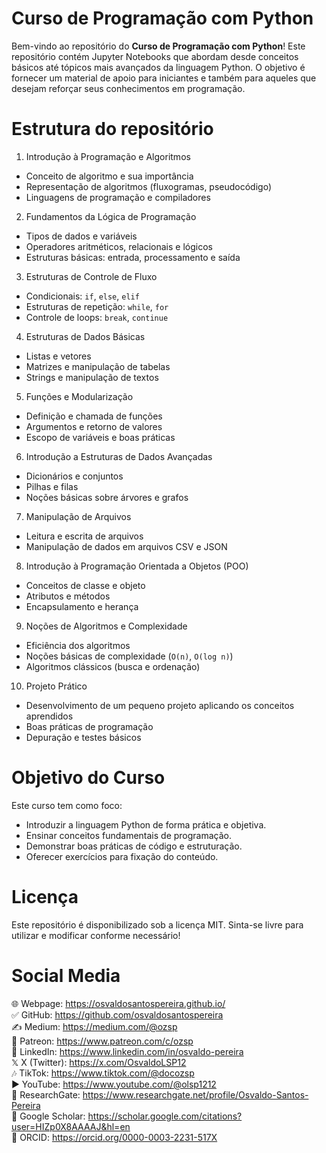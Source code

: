 # Curso de Programação com Python

Bem-vindo ao repositório do **Curso de Programação com Python**! Este repositório contém Jupyter Notebooks que abordam desde conceitos básicos até tópicos mais avançados da linguagem Python. O objetivo é fornecer um material de apoio para iniciantes e também para aqueles que desejam reforçar seus conhecimentos em programação.

# Estrutura do repositório
1. Introdução à Programação e Algoritmos
- Conceito de algoritmo e sua importância  
- Representação de algoritmos (fluxogramas, pseudocódigo)  
- Linguagens de programação e compiladores  
2. Fundamentos da Lógica de Programação
- Tipos de dados e variáveis  
- Operadores aritméticos, relacionais e lógicos  
- Estruturas básicas: entrada, processamento e saída  
3. Estruturas de Controle de Fluxo
- Condicionais: `if`, `else`, `elif`  
- Estruturas de repetição: `while`, `for`  
- Controle de loops: `break`, `continue`  
4. Estruturas de Dados Básicas
- Listas e vetores  
- Matrizes e manipulação de tabelas  
- Strings e manipulação de textos  
5. Funções e Modularização
- Definição e chamada de funções  
- Argumentos e retorno de valores  
- Escopo de variáveis e boas práticas  
6. Introdução a Estruturas de Dados Avançadas
- Dicionários e conjuntos  
- Pilhas e filas  
- Noções básicas sobre árvores e grafos  
7. Manipulação de Arquivos
- Leitura e escrita de arquivos  
- Manipulação de dados em arquivos CSV e JSON  
8. Introdução à Programação Orientada a Objetos (POO)
- Conceitos de classe e objeto  
- Atributos e métodos  
- Encapsulamento e herança  
9. Noções de Algoritmos e Complexidade
- Eficiência dos algoritmos  
- Noções básicas de complexidade (`O(n)`, `O(log n)`)  
- Algoritmos clássicos (busca e ordenação)  
10. Projeto Prático
- Desenvolvimento de um pequeno projeto aplicando os conceitos aprendidos  
- Boas práticas de programação  
- Depuração e testes básicos  

# Objetivo do Curso
Este curso tem como foco:
- Introduzir a linguagem Python de forma prática e objetiva.
- Ensinar conceitos fundamentais de programação.
- Demonstrar boas práticas de código e estruturação.
- Oferecer exercícios para fixação do conteúdo.

# Licença
Este repositório é disponibilizado sob a licença MIT. Sinta-se livre para utilizar e modificar conforme necessário!

# Social Media
🌐 Webpage: https://osvaldosantospereira.github.io/  
✅ GitHub: https://github.com/osvaldosantospereira  
✍️ Medium: https://medium.com/@ozsp  
🧡 Patreon: https://www.patreon.com/c/ozsp  
💼 LinkedIn: https://www.linkedin.com/in/osvaldo-pereira  
𝕏 X (Twitter): https://x.com/OsvaldoLSP12  
🎶 TikTok: https://www.tiktok.com/@docozsp  
▶️ YouTube: https://www.youtube.com/@olsp1212  
🧪 ResearchGate: https://www.researchgate.net/profile/Osvaldo-Santos-Pereira  
🔬 Google Scholar: https://scholar.google.com/citations?user=HIZp0X8AAAAJ&hl=en  
🧾 ORCID: https://orcid.org/0000-0003-2231-517X  
